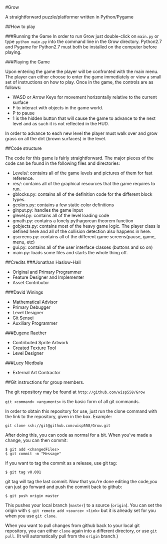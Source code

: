 #Grow

A straightforward puzzle/platformer written in Python/Pygame

##How to play

###Running the Game
In order to run Grow just double-click on `main.py` or type `python main.py` into the command line in the Grow directory. Python2.7 and Pygame for Python2.7 must both be installed on the computer before playing.

###Playing the Game

Upon entering the game the player will be confronted with the main menu. The player can either choose to enter the game immediately or view a small set of instructions on how to play. Once in the game, the controls are as follows:

- WASD or Arrow Keys for movement horizontally relative to the current surface
- F to interact with objects in the game world.
- P to pause
- 1 is the hidden button that will cause the game to advance to the next level and as such it is not reflected in the HUD.

In order to advance to each new level the player must walk over and grow grass on all the dirt (brown surfaces) in the level. 

##Code structure

The code for this game is fairly straightforward. The major pieces of the code can be found in the following files and directories:

- Levels/: contains all of the game levels and pictures of them for fast reference.
- res/: contains all of the graphical resources that the game requires to run.
- gblocks.py: contains all of the definition code for the different block types.
- gcolors.py: contains a few static color definitions
- ginput.py: handles the game input
- glevel.py: contains all of the level loading code
- gmath.py: contains a lonely pythagorean theorem function
- gobjects.py: contains most of the heavy game logic. The player class is defined here and all of the collision detection also happens in here. 
- gscreens.py: contains all of the different game screens(pause, game, menu, etc)
- gui.py: contains all of the user interface classes (buttons and so on)
- main.py: loads some files and starts the whole thing off.



##Credits
###Jonathan Haslow-Hall
- Original and Primary Programmer
- Feature Designer and Implementer
- Asset Contributor

###David Winings
- Mathematical Advisor
- Primary Debugger
- Level Designer
- Git Sensei
- Auxiliary Programmer

###Eugene Raether
- Contributed Sprite Artwork
- Created Texture Tool
- Level Designer

###Lucy Niedbala
- External Art Contractor


##Git instructions for group members.


The git repository may be found at `http://github.com/wisp558/Grow`

`git <command> <arguments>`  is the basic form of all git commands.

In order to obtain this repository for use, just run the clone command with the link to the repository, given in the box. Example:

	git clone ssh://git@github.com:wisp558/Grow.git

After doing this, you can code as normal for a bit. When you've made a change, you can then commit: 

	$ git add <changedFiles>
	$ git commit -m "Message"

If you want to tag the commit as a release, use git tag:

	$ git tag v0.001

git tag will tag the last commit. Now that you're done editing the code,you can just go forward and push the commit back to github:

	$ git push origin master

This pushes your local branch (`master`)  to a source (`origin`). You can set the origin with `$ git remote add <source> <link>` but it is already set for you when you use `git clone`.

When you want to pull changes from github back to your local git repository, you can either `clone` again into a different directory, or use `git pull`. (It will automatically pull from the `origin` branch.)

